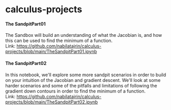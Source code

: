 # calculus-projects

#### The SandpitPart01
The Sandbox will build an understanding of what the Jacobian is, and how this can be used to find the minimum of a function.<br>
Link: https://github.com/nabilatajrin/calculus-projects/blob/main/TheSandpitPart01.ipynb <br>

#### The SandpitPart02
In this notebook, we'll explore some more sandpit scenarios in order to build on your intuition of the Jacobian and gradient descent. We'll look at some harder scenarios and some of the pitfalls and limitations of following the gradient down contours in order to find the minimum of a function. <br>
Link: https://github.com/nabilatajrin/calculus-projects/blob/main/TheSandpitPart02.ipynb <br>

